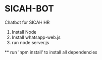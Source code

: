 # SICAH-BOT
Chatbot for SICAH HR


1) Install Node
2) Install whatsapp-web.js
3) run node server.js


** run 'npm install' to install all dependencies 
